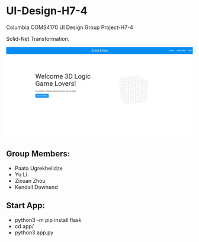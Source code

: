 # UI-Design-H7-4
Columbia COMS4170 UI Design Group Project-H7-4

Solid-Net Transformation.

![App Demo Image](images/app.png)

## Group Members:
- Paata Ugrekhelidze
- Yu Li
- Zixuan Zhou
- Kendall Downend

## Start App:
- python3 -m pip install flask
- cd app/
- python3 app.py
